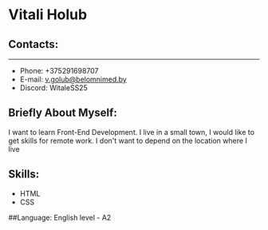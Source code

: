 # Vitali Holub
## Contacts: 
***
 * Phone: +375291698707
 * E-mail: v.golub@belomnimed.by
 * Disсord: WitaleSS25
 ## Briefly About Myself:
 
 I want to learn Front-End Development. I live in a small town, I would like to get skills for remote work. I don't want to depend on the location where I live
 
 ## Skills:
 * HTML
 * CSS


##Language:
English level - A2
